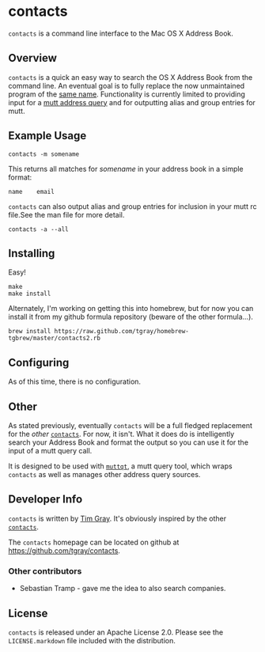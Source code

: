 # contacts #

`contacts` is a command line interface to the Mac OS X Address Book.

## Overview ##

`contacts` is a quick an easy way to search the OS X Address Book from the command line.  An eventual goal is to fully replace the now unmaintained program of the [same name][theotherguy].  Functionality is currently limited to providing input for a [mutt address query][muttquerydoc] and for outputting alias and group entries for mutt.  

[theotherguy]: http://gnufoo.org/contacts/
[muttquerydoc]: http://dev.mutt.org/trac/wiki/QueryCommand

## Example Usage ##

    contacts -m somename

This returns all matches for *somename* in your address book in a simple format:

    name    email

`contacts` can also output alias and group entries for inclusion in your mutt rc file.See the man file for more detail.

    contacts -a --all

## Installing ##

Easy!

    make
    make install

Alternately, I'm working on getting this into homebrew, but for now you can install it from my github formula repository (beware of the other formula...).

    brew install https://raw.github.com/tgray/homebrew-tgbrew/master/contacts2.rb

## Configuring ##

As of this time, there is no configuration.

## Other ##

As stated previously, eventually `contacts` will be a full fledged replacement for the *other* [`contacts`][theotherguy].  For now, it isn't.  What it does do is intelligently search your Address Book and format the output so you can use it for the input of a mutt query call.

It is designed to be used with [`muttqt`][muttqt], a mutt query tool, which wraps `contacts` as well as manages other address query sources.

[muttqt]: https://github.com/tgray/muttqt

## Developer Info ##

`contacts` is written by [Tim Gray][tggit].  It's obviously inspired by the other [`contacts`][theotherguy].

The `contacts` homepage can be located on github at <https://github.com/tgray/contacts>.

[tggit]: https://github.com/tgray

### Other contributors ###

- Sebastian Tramp - gave me the idea to also search companies.

## License ##

`contacts` is released under an Apache License 2.0.  Please see the `LICENSE.markdown` file included with the distribution.
